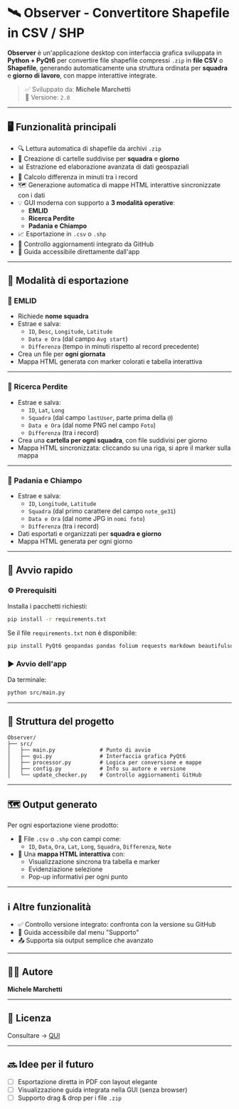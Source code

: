# 🛰️ Observer - Convertitore Shapefile in CSV / SHP

**Observer** è un'applicazione desktop con interfaccia grafica sviluppata in **Python + PyQt6** per convertire file shapefile compressi `.zip` in **file CSV** o **Shapefile**, generando automaticamente una struttura ordinata per **squadra** e **giorno di lavoro**, con mappe interattive integrate.

> ✅ Sviluppato da: **Michele Marchetti**  
> 🔖 Versione: `2.0`

---

## 🖥️ Funzionalità principali

- 🔍 Lettura automatica di shapefile da archivi `.zip`
- 📂 Creazione di cartelle suddivise per **squadra** e **giorno**
- 📊 Estrazione ed elaborazione avanzata di dati geospaziali
- 🧠 Calcolo differenza in minuti tra i record
- 🗺️ Generazione automatica di mappe HTML interattive sincronizzate con i dati
- 💡 GUI moderna con supporto a **3 modalità operative**:
  - **EMLID**
  - **Ricerca Perdite**
  - **Padania e Chiampo**
- 📈 Esportazione in `.csv` o `.shp`
- 🚀 Controllo aggiornamenti integrato da GitHub
- 🧭 Guida accessibile direttamente dall'app

---

## 📸 Modalità di esportazione

### 🔹 EMLID
- Richiede **nome squadra**
- Estrae e salva:
  - `ID`, `Desc`, `Longitude`, `Latitude`
  - `Data e Ora` (dal campo `Avg start`)
  - `Differenza` (tempo in minuti rispetto al record precedente)
- Crea un file per **ogni giornata**
- Mappa HTML generata con marker colorati e tabella interattiva

---

### 🔹 Ricerca Perdite
- Estrae e salva:
  - `ID`, `Lat`, `Long`
  - `Squadra` (dal campo `lastUser`, parte prima della `@`)
  - `Data e Ora` (dal nome PNG nel campo `Foto`)
  - `Differenza` (tra i record)
- Crea una **cartella per ogni squadra**, con file suddivisi per giorno
- Mappa HTML sincronizzata: cliccando su una riga, si apre il marker sulla mappa

---

### 🔹 Padania e Chiampo
- Estrae e salva:
  - `ID`, `Longitude`, `Latitude`
  - `Squadra` (dal primo carattere del campo `note_ge31`)
  - `Data e Ora` (dal nome JPG in `nomi foto`)
  - `Differenza` (tra i record)
- Dati esportati e organizzati per **squadra e giorno**
- Mappa HTML generata per ogni giorno

---

## 🚀 Avvio rapido

### ⚙️ Prerequisiti

Installa i pacchetti richiesti:

```bash
pip install -r requirements.txt
```

Se il file `requirements.txt` non è disponibile:

```bash
pip install PyQt6 geopandas pandas folium requests markdown beautifulsoup4
```

### ▶️ Avvio dell'app

Da terminale:

```bash
python src/main.py
```

---

## 📁 Struttura del progetto

```
Observer/
├── src/
│   ├── main.py              # Punto di avvio
│   ├── gui.py               # Interfaccia grafica PyQt6
│   ├── processor.py         # Logica per conversione e mappe
│   ├── config.py            # Info su autore e versione
│   └── update_checker.py    # Controllo aggiornamenti GitHub
```

---

## 🗺️ Output generato

Per ogni esportazione viene prodotto:

- 📄 File `.csv` o `.shp` con campi come:
  - `ID`, `Data`, `Ora`, `Lat`, `Long`, `Squadra`, `Differenza`, `Note`
- 🧭 Una **mappa HTML interattiva** con:
  - Visualizzazione sincrona tra tabella e marker
  - Evidenziazione selezione
  - Pop-up informativi per ogni punto

---

## ℹ️ Altre funzionalità

- ✅ Controllo versione integrato: confronta con la versione su GitHub
- 📖 Guida accessibile dal menu "Supporto"
- 📤 Supporta sia output semplice che avanzato

---

## 👨‍💻 Autore

**Michele Marchetti**

---

## 📃 Licenza

Consultare → [QUI](https://raw.githubusercontent.com/mikmark95/Observer/refs/heads/main/LICENSE
)


---

## 🔜 Idee per il futuro

- [ ] Esportazione diretta in PDF con layout elegante
- [ ] Visualizzazione guida integrata nella GUI (senza browser)
- [ ] Supporto drag & drop per i file `.zip`
